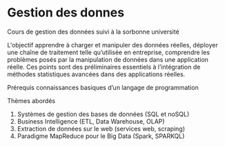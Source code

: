 # Gestion des donnes
Cours de gestion des données suivi à la sorbonne université


L'objectif apprendre à charger et manipuler des données réelles, déployer une chaîne de traitement telle qu’utilisée en entreprise, comprendre les problèmes posés par la manipulation de données dans une application réelle. Ces points sont des préliminaires essentiels à l’intégration de méthodes statistiques avancées dans des applications réelles.

Prérequis connaissances basiques d’un langage de programmation

Thèmes abordés

1. Systèmes de gestion des bases de données (SQL et noSQL)
2. Business Intelligence (ETL, Data Warehouse, OLAP)
3. Extraction de données sur le web (services web, scraping)
4. Paradigme MapReduce pour le Big Data (Spark, SPARKQL)
